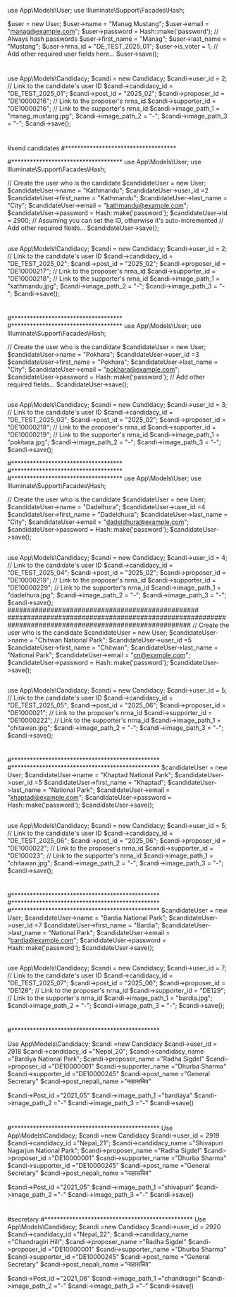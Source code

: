 use App\Models\User;
use Illuminate\Support\Facades\Hash;

$user = new User;
$user->name = "Manag Mustang";
$user->email = "manag@example.com";
$user->password = Hash::make('password'); // Always hash passwords
$user->first_name = "Manag";
$user->last_name = "Mustang";
$user->nrna_id = "DE_TEST_2025_01";
$user->is_voter = 1;
// Add other required user fields here...
$user->save();
#
use App\Models\Candidacy;
$candi = new Candidacy;
$candi->user_id = 2; // Link to the candidate's user ID
$candi->candidacy_id = "DE_TEST_2025_01";
$candi->post_id = "2025_02";
$candi->proposer_id = "DE10000216"; // Link to the proposer's nrna_id
$candi->supporter_id = "DE10000216"; // Link to the supporter's nrna_id
$candi->image_path_1 = "manag_mustang.jpg";
$candi->image_path_2 = "-";
$candi->image_path_3 = "-";
$candi->save();
#

#send candidates 
#************************************

#************************************
use App\Models\User;
use Illuminate\Support\Facades\Hash;

// Create the user who is the candidate
$candidateUser = new User;
$candidateUser->name = "Kathmandu";
$candidateUser->user_id =2
$candidateUser->first_name = "Kathmandu";
$candidateUser->last_name = "City";
$candidateUser->email = "kathmandu@example.com";
$candidateUser->password = Hash::make('password');
$candidateUser->id = 2900; // Assuming you can set the ID, otherwise it's auto-incremented
// Add other required fields...
$candidateUser->save();

##
use App\Models\Candidacy;
$candi = new Candidacy;
$candi->user_id = 2; // Link to the candidate's user ID
$candi->candidacy_id = "DE_TEST_2025_02";
$candi->post_id = "2025_02";
$candi->proposer_id = "DE10000217"; // Link to the proposer's nrna_id
$candi->supporter_id = "DE10000218"; // Link to the supporter's nrna_id
$candi->image_path_1 = "kathmandu.jpg";
$candi->image_path_2 = "-";
$candi->image_path_3 = "-";
$candi->save();
#
#************************************
#************************************
use App\Models\User;
use Illuminate\Support\Facades\Hash;

// Create the user who is the candidate
$candidateUser = new User;
$candidateUser->name = "Pokhara";
$candidateUser->user_id =3
$candidateUser->first_name = "Pokhara";
$candidateUser->last_name = "City";
$candidateUser->email = "pokhara@example.com";
$candidateUser->password = Hash::make('password');
// Add other required fields...
$candidateUser->save();

##
use App\Models\Candidacy;
$candi = new Candidacy;
$candi->user_id = 3; // Link to the candidate's user ID
$candi->candidacy_id = "DE_TEST_2025_03";
$candi->post_id = "2025_02";
$candi->proposer_id = "DE10000218"; // Link to the proposer's nrna_id
$candi->supporter_id = "DE10000219"; // Link to the supporter's nrna_id
$candi->image_path_1 = "pokhara.jpg";
$candi->image_path_2 = "-";
$candi->image_path_3 = "-";
$candi->save();


#************************************
#************************************
#************************************
use App\Models\User;
use Illuminate\Support\Facades\Hash;

// Create the user who is the candidate
$candidateUser = new User;
$candidateUser->name = "Dadelhura";
$candidateUser->user_id =4
$candidateUser->first_name = "Dadeldhura";
$candidateUser->last_name = "City";
$candidateUser->email = "dadeldhura@example.com";
$candidateUser->password = Hash::make('password');
$candidateUser->save();

##
use App\Models\Candidacy;
$candi = new Candidacy;
$candi->user_id = 4; // Link to the candidate's user ID
$candi->candidacy_id = "DE_TEST_2025_04";
$candi->post_id = "2025_02";
$candi->proposer_id = "DE10000219"; // Link to the proposer's nrna_id
$candi->supporter_id = "DE10000229"; // Link to the supporter's nrna_id
$candi->image_path_1 = "dadelhura.jpg";
$candi->image_path_2 = "-";
$candi->image_path_3 = "-";
$candi->save();
#################################################
#######################################################################################################
// Create the user who is the candidate
$candidateUser = new User;
$candidateUser->name = "Chitwan National Park";
$candidateUser->user_id =5
$candidateUser->first_name = "Chitwan";
$candidateUser->last_name = "National Park";
$candidateUser->email = "cn@example.com";
$candidateUser->password = Hash::make('password');
$candidateUser->save();

##
use App\Models\Candidacy;
$candi = new Candidacy;
$candi->user_id = 5; // Link to the candidate's user ID
$candi->candidacy_id = "DE_TEST_2025_05";
$candi->post_id = "2025_06";
$candi->proposer_id = "DE1000021"; // Link to the proposer's nrna_id
$candi->supporter_id = "DE10000222"; // Link to the supporter's nrna_id
$candi->image_path_1 = "chitawan.jpg";
$candi->image_path_2 = "-";
$candi->image_path_3 = "-";
$candi->save();
#

#************************************************
#************************************************
$candidateUser = new User;
$candidateUser->name = "Khaptad National Park";
$candidateUser->user_id =5
$candidateUser->first_name = "Khaptad";
$candidateUser->last_name = "National Park";
$candidateUser->email = "khaptad@example.com";
$candidateUser->password = Hash::make('password');
$candidateUser->save();

##
use App\Models\Candidacy;
$candi = new Candidacy;
$candi->user_id = 5; // Link to the candidate's user ID
$candi->candidacy_id = "DE_TEST_2025_06";
$candi->post_id = "2025_06";
$candi->proposer_id = "DE1000022"; // Link to the proposer's nrna_id
$candi->supporter_id = "DE100023"; // Link to the supporter's nrna_id
$candi->image_path_1 = "chitawan.jpg";
$candi->image_path_2 = "-";
$candi->image_path_3 = "-";
$candi->save();
#

#************************************************
#************************************************
#************************************************
$candidateUser = new User;
$candidateUser->name = "Bardia National Park";
$candidateUser->user_id =7
$candidateUser->first_name = "Bardia";
$candidateUser->last_name = "National Park";
$candidateUser->email = "bardia@example.com";
$candidateUser->password = Hash::make('password');
$candidateUser->save();

##
use App\Models\Candidacy;
$candi = new Candidacy;
$candi->user_id = 7; // Link to the candidate's user ID
$candi->candidacy_id = "DE_TEST_2025_07";
$candi->post_id = "2025_06";
$candi->proposer_id = "DE128"; // Link to the proposer's nrna_id
$candi->supporter_id = "DE129"; // Link to the supporter's nrna_id
$candi->image_path_1 = "bardia.jpg";
$candi->image_path_2 = "-";
$candi->image_path_3 = "-";
$candi->save();
#
#************************************************


Use App\Models\Candidacy; 
$candi                  =new Candidacy
$candi->user_id         = 2918
$candi->candidacy_id    ="Nepal_20";
$candi->candidacy_name  ="Bardiya National Park";
$candi->proposer_name   ="Radha Sigdel"
$candi->proposer_id     ="DE10000001"
$candi->supporter_name  ="Dhurba Sharma"
$candi->supporter_id    ="DE10000245"
$candi->post_name        ="General Secretary"
$candi->post_nepali_name  ="माहासचिव"

$candi->Post_id          ="2021_05"
$candi->image_path_1     ="bardiaya"
$candi->image_path_2     ="-"
$candi->image_path_3     ="-"
$candi->save()
#
#************************************************
Use App\Models\Candidacy; 
$candi                  =new Candidacy
$candi->user_id         = 2919
$candi->candidacy_id    ="Nepal_21";
$candi->candidacy_name  ="Shivapuri Nagarjun National Park";
$candi->proposer_name   ="Radha Sigdel"
$candi->proposer_id     ="DE10000001"
$candi->supporter_name  ="Dhurba Sharma"
$candi->supporter_id    ="DE10000245"
$candi->post_name        ="General Secretary"
$candi->post_nepali_name  ="माहासचिव"

$candi->Post_id          ="2021_05"
$candi->image_path_1     ="shivapuri"
$candi->image_path_2     ="-"
$candi->image_path_3     ="-"
$candi->save()
#

#secretary 
#************************************************
Use App\Models\Candidacy; 
$candi                  =new Candidacy
$candi->user_id         = 2920
$candi->candidacy_id    ="Nepal_22";
$candi->candidacy_name  ="Chandragiri Hill";
$candi->proposer_name   ="Radha Sigdel"
$candi->proposer_id     ="DE10000001"
$candi->supporter_name  ="Dhurba Sharma"
$candi->supporter_id    ="DE10000245"
$candi->post_name        ="General Secretary"
$candi->post_nepali_name  ="माहासचिव"

$candi->Post_id          ="2021_06"
$candi->image_path_1     ="chandragiri"
$candi->image_path_2     ="-"
$candi->image_path_3     ="-"
$candi->save()
#


